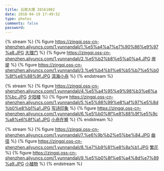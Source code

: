 ```yaml
---
title: 云南大理 20161002
date: 2018-04-19 17:49:52
type: photos
comments: false
password:
---
```





{% stream %}
{% figure 
https://zingqi.oss-cn-shenzhen.aliyuncs.com/1.yunnandali/1.%e5%a4%a7%e7%90%86%e9%97%a8.JPG
[大理门](https://zingqi.oss-cn-shenzhen.aliyuncs.com/1.yunnandali/1.%e5%a4%a7%e7%90%86%e9%97%a8.JPG)
%}
{% figure 
https://zingqi.oss-cn-shenzhen.aliyuncs.com/1.yunnandali/2.%e5%b2%b8%e5%a0%a4.JPG
[岸堤](https://zingqi.oss-cn-shenzhen.aliyuncs.com/1.yunnandali/2.%e5%b2%b8%e5%a0%a4.JPG)
%}
{% figure 
https://zingqi.oss-cn-shenzhen.aliyuncs.com/1.yunnandali/3.%e6%b4%b1%e6%b5%b7%e5%b0%8f%e8%88%9f.JPG
[洱海小舟](https://zingqi.oss-cn-shenzhen.aliyuncs.com/1.yunnandali/3.%e6%b4%b1%e6%b5%b7%e5%b0%8f%e8%88%9f.JPG)
%}
{% endstream %}


{% stream %}
{% figure 
https://zingqi.oss-cn-shenzhen.aliyuncs.com/1.yunnandali/4.%e5%a4%95%e9%98%b3%e6%a5%bc.JPG
[夕阳楼](https://zingqi.oss-cn-shenzhen.aliyuncs.com/1.yunnandali/4.%e5%a4%95%e9%98%b3%e6%a5%bc.JPG)
%}
{% figure 
https://zingqi.oss-cn-shenzhen.aliyuncs.com/1.yunnandali/5.%e5%86%99%e8%af%97%e5%8d%b0%e8%b1%a1.JPG
[写诗印象](https://zingqi.oss-cn-shenzhen.aliyuncs.com/1.yunnandali/5.%e5%86%99%e8%af%97%e5%8d%b0%e8%b1%a1.JPG)
%}
{% figure 
https://zingqi.oss-cn-shenzhen.aliyuncs.com/1.yunnandali/6.%e5%b0%8f%e8%88%9f%e5%9c%a8%e6%8f%a1.JPG
[小舟在握](https://zingqi.oss-cn-shenzhen.aliyuncs.com/1.yunnandali/6.%e5%b0%8f%e8%88%9f%e5%9c%a8%e6%8f%a1.JPG)
%}
{% endstream %}


{% stream %}
{% figure 
https://zingqi.oss-cn-shenzhen.aliyuncs.com/1.yunnandali/7.%e6%9b%b2%e5%be%84.JPG
[曲径](https://zingqi.oss-cn-shenzhen.aliyuncs.com/1.yunnandali/7.%e6%9b%b2%e5%be%84.JPG)
%}
{% figure 
https://zingqi.oss-cn-shenzhen.aliyuncs.com/1.yunnandali/8.%e7%b9%81%e8%8a%b1.JPG
[繁花](https://zingqi.oss-cn-shenzhen.aliyuncs.com/1.yunnandali/8.%e7%b9%81%e8%8a%b1.JPG)
%}
{% figure 
https://zingqi.oss-cn-shenzhen.aliyuncs.com/1.yunnandali/9.%e5%b0%8f%e6%a4%8d%e7%89%a9.JPG
[小植物](https://zingqi.oss-cn-shenzhen.aliyuncs.com/1.yunnandali/9.%e5%b0%8f%e6%a4%8d%e7%89%a9.JPG)
%}
{% endstream %}
